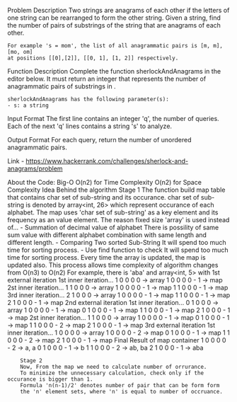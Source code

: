 Problem Description
	Two strings are anagrams of each other if the letters of one string can be rearranged to form the other string. 
	Given a string, find the number of pairs of substrings of the string that are anagrams of each other.
	
	For example 's = mom', the list of all anagrammatic pairs is [m, m], [mo, om] 
	at positions [[0],[2]], [[0, 1], [1, 2]] respectively.
	
Function Description
	Complete the function sherlockAndAnagrams in the editor below. 
	It must return an integer that represents the number of anagrammatic pairs of substrings in .

	sherlockAndAnagrams has the following parameter(s):
	- s: a string
	
Input Format
	The first line contains an integer 'q', the number of queries.
	Each of the next 'q' lines contains a string 's' to analyze.
	
Output Format
	For each query, return the number of unordered anagrammatic pairs.
	
Link - https://www.hackerrank.com/challenges/sherlock-and-anagrams/problem	
	
	
	
About the Code:
	Big-O
    	O(n2) for Time Complexity
    	O(n2) for Space Complexity
    Idea Behind the algorithm
		Stage 1	
    	The function build map table that contains char set of sub-string and its occurance.
        char set of sub-string is denoted by array<int, 26> which represent occurance of each alphabet.
        The map uses 'char set of sub-string' as a key element and its frequency as an value element.
        The reason fixed size 'array' is used instead of...
        	- Summation of decimal value of alphabet
              There is possility of same sum value with different alphabet 
			  combination with same length and different length.
            - Comparing Two sorted Sub-String
              It will spend too much time for sorting process.
            - Use find function to check
              It will spend too much time for sorting process.
		Every time the array is updated, the map is updated also.
        This process allows time complexity of algorithm changes from
        	O(n3) to O(n2)
        For example, there is 'aba' and array<int, 5> with 
            1st external iteration
                1st inner iteration...
                    1 0 0 0 0       -> array
                    1 0 0 0 0 - 1   -> map
                2st inner iteration...
                    1 1 0 0 0       -> array
                    1 0 0 0 0 - 1   -> map
                    1 1 0 0 0 - 1   -> map
                3rd inner iteration...
                    2 1 0 0 0       -> array
                    1 0 0 0 0 - 1   -> map
                    1 1 0 0 0 - 1   -> map
                    2 1 0 0 0 - 1   -> map
            2nd external iteration
                1st inner iteration...
                    0 1 0 0 0       -> array
                    1 0 0 0 0 - 1   -> map
                    0 1 0 0 0 - 1   -> map
                    1 1 0 0 0 - 1   -> map
                    2 1 0 0 0 - 1   -> map
                2st inner iteration...
                    1 1 0 0 0       -> array
                    1 0 0 0 0 - 1   -> map
                    0 1 0 0 0 - 1   -> map
                    1 1 0 0 0 - 2   -> map
                    2 1 0 0 0 - 1   -> map
            3rd external iteration
                1st inner iteration...
                    1 0 0 0 0       -> array
                    1 0 0 0 0 - 2   -> map
                    0 1 0 0 0 - 1   -> map
                    1 1 0 0 0 - 2   -> map
                    2 1 0 0 0 - 1   -> map
            Final Result of map container
                1 0 0 0 0 - 2   -> a, a
                0 1 0 0 0 - 1   -> b
                1 1 0 0 0 - 2   -> ab, ba
                2 1 0 0 0 - 1   -> aba
				
				
		Stage 2
	    Now, From the map we need to calculate number of orrurance.
	    To minimize the unnecessary calculation, check only if the occurance is bigger than 1.
	    Formula 'n(n-1)/2' denotes number of pair that can be form form 
	    the 'n' element sets, where 'n' is equal to number of occruance.